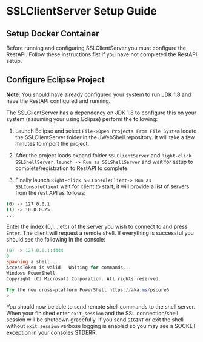 # SSLClientServer Setup Guide

## Setup Docker Container

Before running and configuring SSLClientServer you must configure the RestAPI.  Follow these instructions fist if you have not completed the RestAPI setup.

## Configure Eclipse Project

**Note**:  You should have already configured your system to run JDK 1.8 and have the RestAPI configured and running.  

The SSLClientServer has a dependency on JDK 1.8 to configure this on your system (assuming your using Eclipse) perform the following:

1.  Launch Eclipse and select `File->Open Projects From File System` locate the SSLClientServer folder in the JWebShell repository.  It will take a few minutes to import the project.

2.  After the project loads expand folder `SSLClientServer` and `Right-click SSLShellServer.launch -> Run as SSLShellServer` and wait for setup to complete/registration to RestAPI to complete.

3.  Finally launch `Right-click SSLConsoleClient-> Run as SSLConsoleClient` wait for client to start, it will provide a list of servers from the rest API as follows:

```bash
(0) -> 127.0.0.1
(1) -> 10.0.0.25
...
```

Enter the index (0,1...,etc) of the server you wish to connect to and press `Enter`.  The client will request a remote shell.  If everything is successful you should see the following in the console:

```powershell
(0) -> 127.0.0.1:4444
0
Spawning a shell....
AccessToken is valid.  Waiting for commands...
Windows PowerShell
Copyright (C) Microsoft Corporation. All rights reserved.

Try the new cross-platform PowerShell https://aka.ms/pscore6
>
```
You should now be able to send remote shell commands to the shell server.  When your finished enter `exit_session` and the SSL connection/shell session will be shutdown gracefully.  If you send `SIGINT` or exit the shell without `exit_session` verbose logging is enabled so you may see a SOCKET exception in your consoles STDERR. 